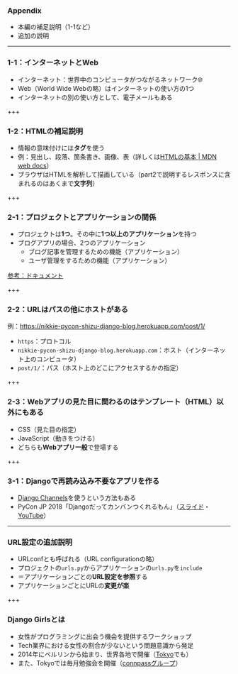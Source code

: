 ### Appendix

- 本編の補足説明（1-1など）
- 追加の説明

---

### 1-1：インターネットとWeb

- インターネット：世界中のコンピュータがつながるネットワーク🌐
- Web（World Wide Webの略）はインターネットの使い方の1つ
- インターネットの別の使い方として、電子メールもある

+++

### 1-2：HTMLの補足説明

- 情報の意味付けには**タグ**を使う
- 例：見出し、段落、箇条書き、画像、表（詳しくは[HTMLの基本 | MDN web docs](https://developer.mozilla.org/ja/docs/Learn/Getting_started_with_the_web/HTML_basics)）
- ブラウザはHTMLを解析して描画している（part2で説明するレスポンスに含まれるのはあくまで**文字列**）

+++

### 2-1：プロジェクトとアプリケーションの関係

- プロジェクトは**1つ**。その中に**1つ以上のアプリケーション**を持つ
- ブログアプリの場合、2つのアプリケーション
  - ブログ記事を管理するための機能（アプリケーション）
  - ユーザ管理をするための機能（アプリケーション）

[参考：ドキュメント](https://docs.djangoproject.com/ja/3.0/intro/tutorial01/#creating-the-polls-app)

+++

### 2-2：URLはパスの他にホストがある

例：https://nikkie-pycon-shizu-django-blog.herokuapp.com/post/1/

- `https`：プロトコル
- `nikkie-pycon-shizu-django-blog.herokuapp.com`：ホスト（インターネット上のコンピュータ）
- `post/1/`：パス（ホスト上のどこにアクセスするかの指定）

+++

### 2-3：Webアプリの見た目に関わるのはテンプレート（HTML）以外にもある

- CSS（見た目の指定）
- JavaScript（動きをつける）
- どちらも**Webアプリ一般**で登場する

+++

### 3-1：Djangoで再読み込み不要なアプリを作る

- [Django Channels](https://channels.readthedocs.io/en/latest/index.html)を使うという方法もある
- PyCon JP 2018「Djangoだってカンバンつくれるもん」（[スライド](https://speakerdeck.com/denzow/djangotovuedezuo-rukanbanapurikesiyon)・[YouTube](https://youtu.be/RTIPoW21K3U)）

---

### URL設定の追加説明

- URLconfとも呼ばれる（URL configurationの略）
- プロジェクトの`urls.py`からアプリケーションの`urls.py`を`include`
- ＝アプリケーションごとの**URL設定を参照**する
- アプリケーションごとにURLの**変更が楽**

+++

### Django Girlsとは

- 女性がプログラミングに出会う機会を提供するワークショップ
- Tech業界における女性の割合が少ないという問題意識から発足
- 2014年にベルリンから始まり、世界各地で開催（[Tokyo](https://djangogirls.org/tokyo/)でも）
- また、Tokyoでは毎月勉強会を開催（[connpassグループ](https://djangogirls-org.connpass.com/)）
